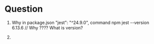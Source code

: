 # Question
1. Why
in package.json
"jest": "^24.9.0",
command
npm jest --version
6.13.6 // Why ???? What is version?

2. 